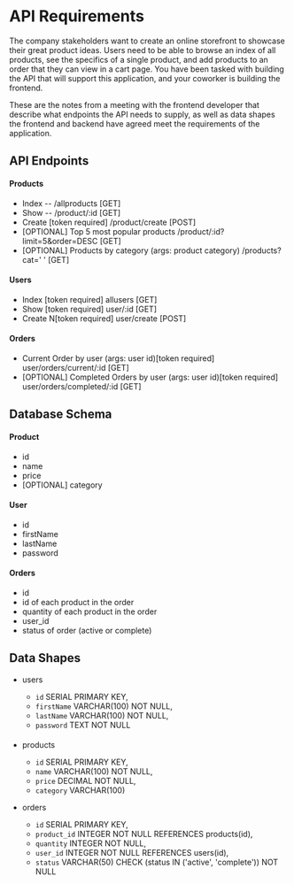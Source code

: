 # API Requirements

The company stakeholders want to create an online storefront to showcase their great product ideas. Users need to be able to browse an index of all products, see the specifics of a single product, and add products to an order that they can view in a cart page. You have been tasked with building the API that will support this application, and your coworker is building the frontend.

These are the notes from a meeting with the frontend developer that describe what endpoints the API needs to supply, as well as data shapes the frontend and backend have agreed meet the requirements of the application.

## API Endpoints

#### Products

- Index -- /allproducts [GET]
- Show -- /product/:id [GET]
- Create [token required] /product/create [POST]
- [OPTIONAL] Top 5 most popular products /product/:id?limit=5&order=DESC [GET]
- [OPTIONAL] Products by category (args: product category) /products?cat=' ' [GET]

#### Users

- Index [token required] allusers [GET]
- Show [token required] user/:id [GET]
- Create N[token required] user/create [POST]

#### Orders

- Current Order by user (args: user id)[token required] user/orders/current/:id [GET]
- [OPTIONAL] Completed Orders by user (args: user id)[token required] user/orders/completed/:id [GET]

## Database Schema

#### Product

- id
- name
- price
- [OPTIONAL] category

#### User

- id
- firstName
- lastName
- password

#### Orders

- id
- id of each product in the order
- quantity of each product in the order
- user_id
- status of order (active or complete)

## Data Shapes

- users

  - `id` SERIAL PRIMARY KEY,
  - `firstName` VARCHAR(100) NOT NULL,
  - `lastName` VARCHAR(100) NOT NULL,
  - `password` TEXT NOT NULL

####

- products

  - `id` SERIAL PRIMARY KEY,
  - `name` VARCHAR(100) NOT NULL,
  - `price` DECIMAL NOT NULL,
  - `category` VARCHAR(100)

- orders
  - `id` SERIAL PRIMARY KEY,
  - `product_id` INTEGER NOT NULL REFERENCES products(id),
  - `quantity` INTEGER NOT NULL,
  - `user_id` INTEGER NOT NULL REFERENCES users(id),
  - `status` VARCHAR(50) CHECK (status IN ('active', 'complete')) NOT NULL
